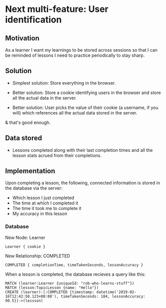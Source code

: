 # Next multi-feature: User identification

## Motivation

As a learner I want my learnings to be stored across sessions so that I can be reminded of
lessons I need to practice periodically to stay sharp.

## Solution

- Simplest solution:  Store everything in the browser.

- Better solution: Store a cookie identifying users in the browser and store all the actual data
in the server.

- Better solution: User picks the value of their cookie (a username, if you will) which references
all the actual data stored in the server.

& that's good enough.

## Data stored

- Lessons completed along with their last completion times and all the lesson stats acrued from
their completions.

## Implementation

Upon completing a lesson, the following, connected information is stored in the database via
the server:

- Which lesson I just completed
- The time at which I completed it
- The time it took me to complete it
- My accuracy in this lesson

### Database

New Node: Learner

`Learner { cookie }`

New Relationship: COMPLETED

`COMPLETED { completionTime, timeTakenSeconds, lessonAccuracy }`

When a lesson is completed, the database recieves a query like this:

```
MATCH (learner:Learner {uniqueId: "rob-who-learns-stuff"})
MATCH (lesson:TopicLesson {name: "Hello"})
CREATE (learner)-[:COMPLETED {timestamp: datetime('2019-02-16T12:42:50.123+00:00'), timeTakenSeconds: 184, lessonAccuracy: 90.5}]->(lessson)
```
